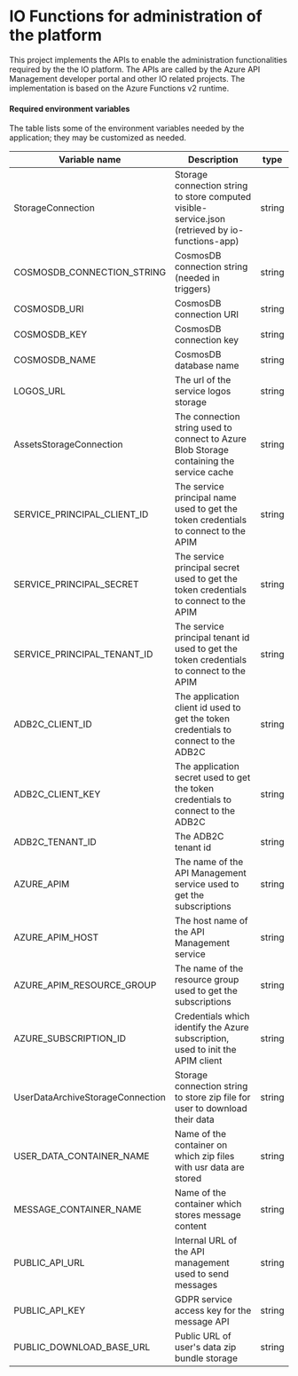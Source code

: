 # IO Functions for administration of the platform

This project implements the APIs to enable the administration functionalities required by the the IO platform. The APIs are called by the Azure API Management developer portal and other IO related projects.
The implementation is based on the Azure Functions v2 runtime.

#### Required environment variables

The table lists some of the environment variables needed by the application;
they may be customized as needed.

| Variable name               | Description                                                                                      | type   |
| --------------------------- | ------------------------------------------------------------------------------------------------ | ------ |
| StorageConnection           | Storage connection string to store computed visible-service.json (retrieved by io-functions-app) | string |
| COSMOSDB_CONNECTION_STRING  | CosmosDB connection string (needed in triggers)                                                  | string |
| COSMOSDB_URI                | CosmosDB connection URI                                                                          | string |
| COSMOSDB_KEY                | CosmosDB connection key                                                                          | string |
| COSMOSDB_NAME               | CosmosDB database name                                                                           | string |
| LOGOS_URL                   | The url of the service logos storage                                                             | string |
| AssetsStorageConnection     | The connection string used to connect to Azure Blob Storage containing the service cache         | string |
| SERVICE_PRINCIPAL_CLIENT_ID | The service principal name used to get the token credentials to connect to the APIM              | string |
| SERVICE_PRINCIPAL_SECRET    | The service principal secret used to get the token credentials to connect to the APIM            | string |
| SERVICE_PRINCIPAL_TENANT_ID | The service principal tenant id used to get the token credentials to connect to the APIM         | string |
| ADB2C_CLIENT_ID             | The application client id used to get the token credentials to connect to the ADB2C              | string |
| ADB2C_CLIENT_KEY            | The application secret used to get the token credentials to connect to the ADB2C                 | string |
| ADB2C_TENANT_ID             | The ADB2C tenant id                                                                              | string |
| AZURE_APIM                  | The name of the API Management service used to get the subscriptions                             | string |
| AZURE_APIM_HOST             | The host name of the API Management service                                                      | string |
| AZURE_APIM_RESOURCE_GROUP   | The name of the resource group used to get the subscriptions                                     | string |
| AZURE_SUBSCRIPTION_ID       | Credentials which identify the Azure subscription, used to init the APIM  client                 | string |
| UserDataArchiveStorageConnection | Storage connection string to store zip file for user to download their data                 | string |
| USER_DATA_CONTAINER_NAME    | Name of the container on which zip files with usr data are stored                                | string |
| MESSAGE_CONTAINER_NAME      | Name of the container which stores message content                                               | string |
| PUBLIC_API_URL              | Internal URL of the API management used to send messages                                         | string |
| PUBLIC_API_KEY              | GDPR service access key for the message API                                                      | string |
| PUBLIC_DOWNLOAD_BASE_URL    | Public URL of user's data zip bundle storage                                                     | string |
